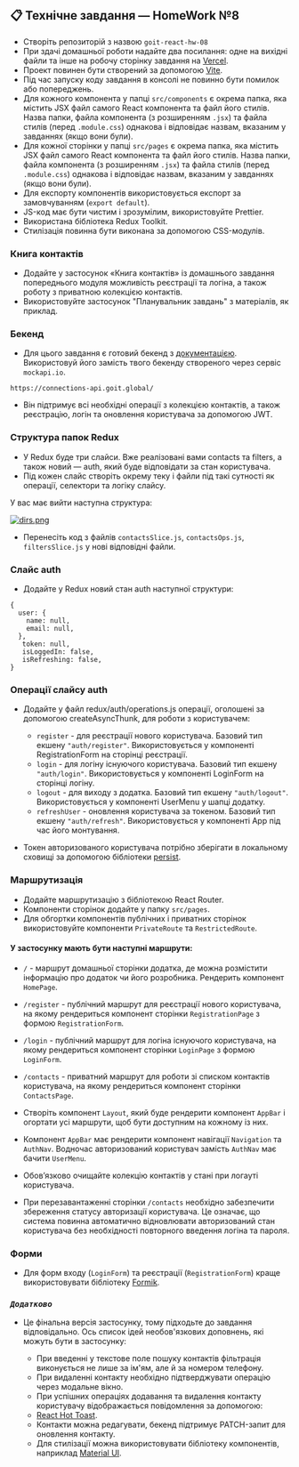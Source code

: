 ## 📋 Технічне завдання — HomeWork №8

- Створіть репозиторій з назвою `goit-react-hw-08`
- При здачі домашньої роботи надайте два посилання: одне на вихідні файли та інше на робочу сторінку завдання
  на [Vercel](https://vercel.com/docs).
- Проект повинен бути створений за допомогою [Vite](https://vite.dev/).
- Під час запуску коду завдання в консолі не повинно бути помилок або попереджень.
- Для кожного компонента у папці `src/components` є окрема папка, яка містить JSX файл самого React компонента та файл
  його стилів. Назва папки, файла компонента (з розширенням `.jsx`) та файла стилів (перед `.module.css`) однакова і
  відповідає назвам, вказаним у завданнях (якщо вони були).
- Для кожної сторінки у папці `src/pages` є окрема папка, яка містить JSX файл самого React компонента та файл його
  стилів. Назва папки, файла компонента (з розширенням `.jsx`) та файла стилів (перед `.module.css`) однакова і
  відповідає назвам, вказаним у завданнях (якщо вони були).
- Для експорту компонентів використовується експорт за замовчуванням (`export default`).
- JS-код має бути чистим і зрозумілим, використовуйте Prettier.
- Використана бібліотека Redux Toolkit.
- Стилізація повинна бути виконана за допомогою CSS-модулів.

### Книга контактів

- Додайте у застосунок «Книга контактів» із домашнього завдання попереднього модуля можливість реєстрації та логіна, а
  також роботу з приватною колекцією контактів.
- Використовуйте застосунок "Планувальник завдань" з матеріалів, як приклад.

### Бекенд

- Для цього завдання є готовий бекенд з [документацією](https://connections-api.goit.global/docs/). Використовуй його
  замість твого бекенду створеного через сервіс
  `mockapi.io`.

```
https://connections-api.goit.global/
```

- Він підтримує всі необхідні операції з колекцією контактів, а також реєстрацію, логін та оновлення користувача за
  допомогою JWT.

### Структура папок Redux

- У Redux буде три слайси. Вже реалізовані вами contacts та filters, а також новий — auth, який буде відповідати за стан
  користувача.
- Під кожен слайс створіть окрему теку і файли під такі сутності як операції, селектори та логіку слайсу.

У вас має вийти наступна структура:

[![dirs.png](https://i.postimg.cc/nrCjG7ZY/dirs.png)](https://postimg.cc/p5ML2mmp)

- Перенесіть код з файлів `contactsSlice.js`, `contactsOps.js`, `filtersSlice.js` у нові відповідні файли.

### Слайс auth

- Додайте у Redux новий стан auth наступної структури:

```text
{
  user: {
    name: null, 
    email: null,
  },
   token: null, 
   isLoggedIn: false, 
   isRefreshing: false,
}
```

### Операції слайсу auth

- Додайте у файл redux/auth/operations.js операції, оголошені за допомогою createAsyncThunk, для роботи з користувачем:

    - `register` - для реєстрації нового користувача. Базовий тип екшену `"auth/register"`. Використовується у
      компоненті RegistrationForm на сторінці реєстрації.
    - `login` - для логіну існуючого користувача. Базовий тип екшену `"auth/login"`. Використовується у компоненті
      LoginForm на сторінці логіну.
    - `logout` - для виходу з додатка. Базовий тип екшену `"auth/logout"`. Використовується у компоненті UserMenu у
      шапці додатку.
    - `refreshUser` - оновлення користувача за токеном. Базовий тип екшену `"auth/refresh"`. Використовується у
      компоненті App під час його монтування.

- Токен авторизованого користувача потрібно зберігати в локальному сховищі за допомогою
  бібліотеки [persist](https://github.com/rt2zz/redux-persist#readme).

### Маршрутизація

- Додайте маршрутизацію з бібліотекою React Router.
- Компоненти сторінок додайте у папку `src/pages`.
- Для обгортки компонентів публічних і приватних сторінок використовуйте компоненти `PrivateRoute` та `RestrictedRoute`.

#### У застосунку мають бути наступні маршрути:

- `/` - маршрут домашньої сторінки додатка, де можна розмістити інформацію про додаток чи його розробника. Рендерить
  компонент `HomePage`.
- `/register` - публічний маршрут для реєстрації нового користувача, на якому рендериться компонент сторінки
  `RegistrationPage` з формою `RegistrationForm`.
- `/login` - публічний маршрут для логіна існуючого користувача, на якому рендериться компонент сторінки `LoginPage` з
  формою `LoginForm`.
- `/contacts` - приватний маршрут для роботи зі списком контактів користувача, на якому рендериться компонент сторінки
  `ContactsPage`.

- Створіть компонент `Layout`, який буде рендерити компонент `AppBar` і огортати усі маршрути, щоб бути доступним на
  кожному
  із них.

- Компонент `AppBar` має рендерити компонент навігації `Navigation` та `AuthNav`. Водночас авторизований користувач
  замість `AuthNav` має бачити `UserMenu`.

- Обов’язково очищайте колекцію контактів у стані при логауті користувача.

- При перезавантаженні сторінки `/contacts` необхідно забезпечити збереження статусу авторизації користувача. Це
  означає, що
  система повинна автоматично відновлювати авторизований стан користувача без необхідності повторного введення логіна та
  пароля.

### Форми

- Для форм входу (`LoginForm`) та реєстрації (`RegistrationForm`) краще використовувати
  бібліотеку [Formik](https://formik.org/docs/overview).

### *`Додатково`*

- Це фінальна версія застосунку, тому підходьте до завдання відповідально. Ось список ідей необов'язкових доповнень, які
  можуть бути в застосунку:

    - При введенні у текстове поле пошуку контактів фільтрація виконується не лише за ім'ям, але й за номером телефону.
    - При видаленні контакту необхідно підтверджувати операцію через модальне вікно.
    - При успішних операціях додавання та видалення контакту користувачу відображається повідомлення за допомогою:
    - [React Hot Toast](https://react-hot-toast.com/).
    - Контакти можна редагувати, бекенд підтримує PATCH-запит для оновлення контакту.
    - Для стилізації можна використовувати бібліотеку компонентів,
      наприклад [Material UI](https://mui.com/material-ui/).